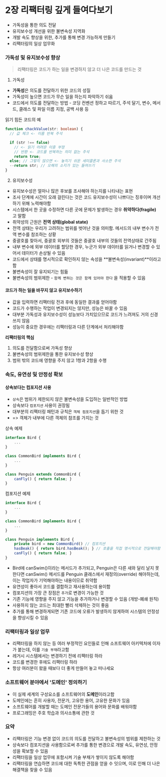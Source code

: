 # 2장 리팩터링 깊게 들여다보기

- 가독성을 통한 의도 전달
- 유지보수성 개선을 위한 불변속성 지역화
- 개발 속도 향상을 위한, 추가를 통해 변경 가능하게 만들기
- 리팩터링의 일상 업무화

### 가독성 및 유지보수성 향상

> 리팩터링은 코드가 하는 일을 변경하지 않고 더 나은 코드를 만드는 것

1. 가독성

- **가독성**은 의도를 전달하기 위한 코드의 성질
- 가독성이 높으면 코드가 무슨 일을 하는지 파악하기 쉬움
- 코드에서 의도를 전달하는 방법 - 코딩 컨벤션 정하고 따르기, 주석 달기, 변수, 메서드, 클래스 및 파일 이름 지정, 공백 사용 등

읽기 힘든 코드의 예

```ts
function chackValue(str: boolean) {
  // 값 체크 <- 이름 반복 주석

  if (str !== false)
    // <- 읽기 어려운 이중 부정
    // 반환 <- 코드를 반복하는 의미 없는 주석
    return true;
  else; // 그렇지 않으면 <- 놓치기 쉬운 세미콜론과 사소한 주석
  --return str; // 오해의 소지가 있는 들여쓰기
}
```

2. 유지보수성

- 유지보수성은 얼마나 많은 후보를 조사해야 하는지를 나타내는 표현
- 조사 단계에 시간이 오래 걸린다는 것은 코드 유지보수성이 나쁘다는 징후이며 개선하기 위해 노력해야함
- 시스템에서 한 곳을 수정하면 다른 곳에 문제가 발생하는 경우 **취약하다(fragile)** 고 말함
- 취약성의 근원은 **전역 상태(global state)**
- 전역 상태는 우리가 고려하는 범위를 벗어난 것을 의미함. 메서드의 내부 변수가 전역 변수를 참조하는 상황
- 중괄호를 찾아서, 중괄호 외부의 것들은 중괄호 내부의 것들의 전역상태로 간주됨
- 내부 변수에 외부 데이터를 할당한 경우, 누군가 외부 데이터를 읽거나 변경할 수 있어서 데이터가 손상될 수 있음
- 코드에서 상태를 명시적으로 확인하지 않는 속성을 **불변속성(invariant)**이라고함
- 불변속성이 잘 유지되기는 힘듦
- 불변속성의 범위제한 - `함께 변하는 것은 함께 있어야 한다` 을 적용할 수 있음

#### 코드가 하는 일을 바꾸지 않고 유지보수하기

- 값을 입력하면 리팩터링 전과 후에 동일한 결과를 얻어야함
- 코드가 수행하는 작업이 변경되지는 않지만, 성능은 바꿀 수 있음
- 대부분 가독성과 유지보수성이 성능보다 가치있으므로 코드가 느려져도 거의 신경 쓰지 않음
- 성능이 중요한 경우에는 리팩터링과 다른 단계에서 처리해야함

**리팩터링의 핵심**

1. 의도를 전달함으로써 가독성 향상
2. 불변속성의 범위제한을 통한 유지보수성 향상
3. 범위 밖의 코드에 영향을 주지 않고 1항과 2항을 수행

### 속도, 유연성 및 안정성 확보

#### 상속보다는 컴포지션 사용

- `상속`은 범위가 제한되지 않은 불변속성을 도입하는 일반적인 방법
- 상속보다 `컴포지션` 사용이 권장됨
- 대부분의 리팩터링 패턴과 규칙은 `객체 컴포지션`을 돕기 위한 것
- => 객체가 내부에 다른 객체의 참조를 가지는 것

상속 예제

```ts
interface Bird {
    ...
}

class CommonBird implements Bird {
    ...
}

class Penguin extends CommonBird {
    canFly() { return false; }
}
```

컴포지션 예제

```ts
interface Bird {
    ...
}

class CommonBird implements Bird {
    ...
}

class Penguin implements Bird {
    private bird = new CommonBird() // 컴포지션
    hasBeak() { return bird.hasBeak(); } // 호출을 직접 명시적으로 전달해야함
    canFly() { return false; }
}
```

- Bird에 canSwim()이라는 메서드가 추가되고, Penguin은 다른 새와 달리 날지 못한다면 canSwim() 메서드를 Penguin 클래스에서 재정의(override) 해야하는데, 이는 작업자가 기억해야하는 내용이므로 취약함
- 유연성이 좋아서 코드를 결합하고 재사용하는데 용이함
- 컴포지션의 가장 큰 장점은 `추가`로 변경이 가능한 것
- 기존 기능에 영향을 주지 않고 기능을 추가하거나 변경할 수 있음 (개방-폐쇄 원칙)
- 사용하지 않는 코드는 최대한 빨리 삭제하는 것이 좋음
- 추가를 통해 변경하게되면 기존 코드에 오류가 발생하지 않게하여 시스템의 안정성을 향상시킬 수 있음

### 리팩터링과 일상 업무

- 리팩터링을 하지 않는 등 여러 부정적인 요인들로 인해 소프트웨어 아키텍처에 이자가 붙는데, 이를 `기술 부채`라고함
- 레거시 시스템에서는 변경하기 전에 리팩터링 하라
- 코드를 변경한 후에도 리팩터링 하라
- 항상 여러분이 왔을 때보다 더 좋게 만들어 놓고 떠나세요

### 소프트웨어 분야에서 '도메인' 정의하기

- 이 실제 세계의 구성요소를 소프트웨어의 **도메인**이라고함
- 도메인에는 흔히 사용자, 전문가, 고유한 용어, 고유한 문화가 있음
- 소프트웨어를 개발할 때는 도메인 전문가들의 용어와 문화를 배워야함
- 프로그래밍은 주호 학습과 의사소통에 관한 것

### 요약

- 리팩터링은 기능 변경 없이 코드의 의도를 전달하고 불변속성의 범위를 제한하는 것
- 상속보다 컴포지션을 사용함으로써 추가를 통한 변경으로 개발 속도, 유연성, 안정성을 확보할 수 있음
- 리팩터링을 일상 업무에 포함시켜 기술 부채가 쌓이지 않도록 해야함
- 리팩터링을 연습하면 코드에 대한 독특한 관점을 얻을 수 잇으며, 이로 인해 더 나은 해결책을 찾을 수 있음
